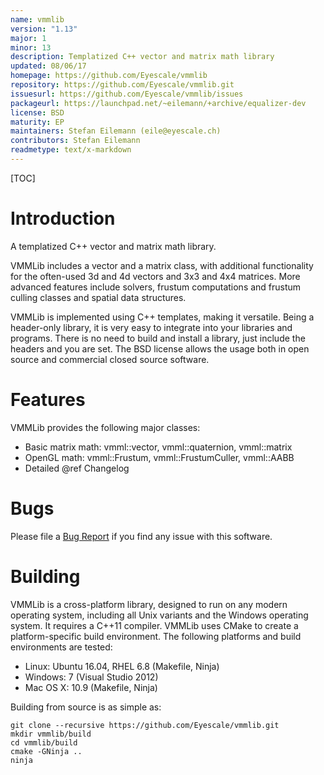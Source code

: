 ```yaml
---
name: vmmlib
version: "1.13"
major: 1
minor: 13
description: Templatized C++ vector and matrix math library
updated: 08/06/17
homepage: https://github.com/Eyescale/vmmlib
repository: https://github.com/Eyescale/vmmlib.git
issuesurl: https://github.com/Eyescale/vmmlib/issues
packageurl: https://launchpad.net/~eilemann/+archive/equalizer-dev
license: BSD
maturity: EP
maintainers: Stefan Eilemann (eile@eyescale.ch)
contributors: Stefan Eilemann
readmetype: text/x-markdown
---
```

[TOC]

# Introduction

A templatized C++ vector and matrix math library.

VMMLib includes a vector and a matrix class, with additional
functionality for the often-used 3d and 4d vectors and 3x3 and 4x4
matrices. More advanced features include solvers, frustum computations
and frustum culling classes and spatial data structures.

VMMLib is implemented using C++ templates, making it versatile. Being a
header-only library, it is very easy to integrate into your libraries
and programs. There is no need to build and install a library, just
include the headers and you are set. The BSD license allows the usage
both in open source and commercial closed source software.

# Features

VMMLib provides the following major classes:
* Basic matrix math: vmml::vector, vmml::quaternion, vmml::matrix
* OpenGL math: vmml::Frustum, vmml::FrustumCuller, vmml::AABB
* Detailed @ref Changelog

# Bugs

Please file a [Bug Report](https://github.com/Eyescale/vmmlib/issues) if
you find any issue with this software.

# Building

VMMLib is a cross-platform library, designed to run on any modern
operating system, including all Unix variants and the Windows operating
system. It requires a C++11 compiler. VMMLib uses CMake to create a
platform-specific build environment. The following platforms and build
environments are tested:

* Linux: Ubuntu 16.04, RHEL 6.8 (Makefile, Ninja)
* Windows: 7 (Visual Studio 2012)
* Mac OS X: 10.9 (Makefile, Ninja)

Building from source is as simple as:

    git clone --recursive https://github.com/Eyescale/vmmlib.git
    mkdir vmmlib/build
    cd vmmlib/build
    cmake -GNinja ..
    ninja

